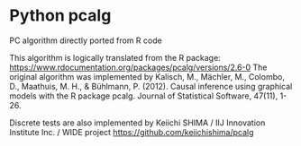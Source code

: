 # Python pcalg
PC algorithm directly ported from R code

This algorithm is logically translated from the R package: https://www.rdocumentation.org/packages/pcalg/versions/2.6-0
The original algorithm was implemented by Kalisch, M., Mächler, M., Colombo, D., Maathuis, M. H., & Bühlmann, P. (2012). Causal inference using graphical models with the R package pcalg. Journal of Statistical Software, 47(11), 1-26.

Discrete tests are also implemented by Keiichi SHIMA / IIJ Innovation Institute Inc. / WIDE project
https://github.com/keiichishima/pcalg
